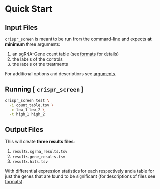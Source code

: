 # Quick Start

## Input Files

`crispr_screen` is meant to be run from the command-line and expects **at minimum**
three arguments:

1. an sgRNA-Gene count table (see [formats](./expected_format.md) for details)
2. the labels of the controls
3. the labels of the treatments

For additional options and descriptions see [arguments](./customized_run.md).

## Running [ `crispr_screen` ]

```bash
crispr_screen test \
  -i count_table.tsv \
  -c low_1 low_2 \
  -t high_1 high_2
```

## Output Files

This will create **three results files**:

1. `results.sgrna_results.tsv`
2. `results.gene_results.tsv`
3. `results.hits.tsv`

With differential expression statistics for each respectively
and a table for just the genes that are found to be significant
(for descriptions of files see [formats](./expected_format.md)).
